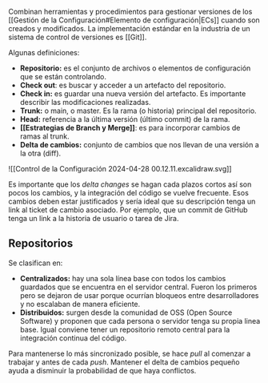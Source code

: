 Combinan herramientas y procedimientos para gestionar versiones de los [[Gestión de la Configuración#Elemento de configuración|ECs]] cuando son creados y modificados. La implementación estándar en la industria de un sistema de control de versiones es [[Git]].

Algunas definiciones:

- **Repositorio:** es el conjunto de archivos o elementos de configuración que se están controlando.
- **Check out**: es buscar y acceder a un artefacto del repositorio.
- **Check in:** es guardar una nueva versión del artefacto. Es importante describir las modificaciones realizadas.
- **Trunk:** o main, o master. Es la rama (o historia) principal del repositorio.
- **Head:** referencia a la última versión (último commit) de la rama.
- **[[Estrategias de Branch y Merge]]**: es para incorporar cambios de ramas al trunk.
- **Delta de cambios:** conjunto de cambios que nos llevan de una versión a la otra (diff).

![[Control de la Configuración 2024-04-28 00.12.11.excalidraw.svg]]

Es importante que los _delta changes_ se hagan cada plazos cortos así son pocos los cambios, y la integración del código se vuelve frecuente. Esos cambios deben estar justificados y sería ideal que su descripción tenga un link al ticket de cambio asociado. Por ejemplo, que un commit de GitHub tenga un link a la historia de usuario o tarea de Jira.

## Repositorios

Se clasifican en:

- **Centralizados:** hay una sola línea base con todos los cambios guardados que se encuentra en el servidor central. Fueron los primeros pero se dejaron de usar porque ocurrían bloqueos entre desarrolladores y no escalaban de manera eficiente.
- **Distribuidos:** surgen desde la comunidad de OSS (Open Source Software) y proponen que cada persona o servidor tenga su propia linea base. Igual conviene tener un repositorio remoto central para la integración continua del código.

Para mantenerse lo más sincronizado posible, se hace _pull_ al comenzar a trabajar y antes de cada _push_. Mantener el delta de cambios pequeño ayuda a disminuir la probabilidad de que haya conflictos.
